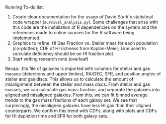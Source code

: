 Running To-do list:
1. Create clear documentation for the usage of David Stark's statistical code wrapper (`survival_analysis.py`).
Some challenges that arise with this code are the installation of R dependencies on the system and the references 
made to online sources for the R software being implemented.
2. Graphics to refine: HI Gas Fraction vs. Stellar mass for each population (co-plotted); 
CDF of HI richness from Kaplan-Meier; Line used to calculate deficiency should be on HI fraction plot
3. Start writing research note (overleaf)

Recap:
.fits file of galaxies is imported with columns for stellar and gas masses (detections and upper limites),
RA/DEC, SFR, and position angles of stellar and gas discs. This allows us to calculate the amount of misalignment 
between the stellar and mass discs. From stellar and gas masses, we can calculate gas mass fraction, and separate
the galaxies into aligned and misaligned galaxies. From this, we can fit binned average trends to the gas mass fractions
of each galaxy set. We see that surprisingly, the misaligned galaxies have less HI gas than their aligned counterparts.
We confirm this trend with CDFs, along with plots and CDFs for HI depletion time and SFR for both galaxy sets.
